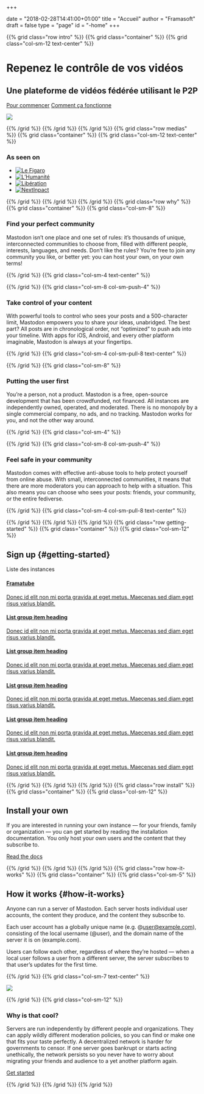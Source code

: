 +++

date = "2018-02-28T14:41:00+01:00"
title = "Accueil"
author = "Framasoft"
draft = false
type = "page"
id = "-home"
+++

{{% grid class="row intro" %}}
{{% grid class="container" %}}
{{% grid class="col-sm-12 text-center" %}}
# Repenez le contrôle de vos vidéos
## Une plateforme de vidéos fédérée utilisant le P2P

[Pour commencer](#getting-started) [Comment ça fonctionne](#how-it-works)

![](/notebook.jpg)

{{% /grid %}}
{{% /grid %}}
{{% /grid %}}
{{% grid class="row medias" %}}
{{% grid class="container" %}}
{{% grid class="col-sm-12 text-center" %}}

### As seen on

- [![Le Figaro](/le_figaro_nb.png)](#media1)
- [![L’Humanité](/l_humanite_nb.png)](#media2)
- [![Libération](/liberation_nb.png)](#media3)
- [![NextInpact](/next_inpact_nb.png)](#media4)

{{% /grid %}}
{{% /grid %}}
{{% /grid %}}
{{% grid class="row why" %}}
{{% grid class="container" %}}
{{% grid class="col-sm-8" %}}

### Find your perfect community

Mastodon isn’t one place and one set of rules: it’s thousands of unique,
interconnected communities to choose from, filled with different people,
interests, languages, and needs. Don’t like the rules?
You’re free to join any community you like, or better yet:
you can host your own, on your own terms!

{{% /grid %}}
{{% grid class="col-sm-4 text-center" %}}

<i class="fa fa-globe fa-5x" aria-hidden="true"></i>

{{% /grid %}}
{{% grid class="col-sm-8 col-sm-push-4" %}}

### Take control of your content

With powerful tools to control who sees your posts and a 500-character limit,
Mastodon empowers you to share your ideas, unabridged.
The best part? All posts are in chronological order, not “optimized”
to push ads into your timeline.
With apps for iOS, Android, and every other platform imaginable,
Mastodon is always at your fingertips.

{{% /grid %}}
{{% grid class="col-sm-4 col-sm-pull-8 text-center" %}}

<i class="fa fa-comment fa-5x" aria-hidden="true"></i>

{{% /grid %}}
{{% grid class="col-sm-8" %}}

### Putting the user first

You’re a person, not a product. Mastodon is a free, open-source development
that has been crowdfunded, not financed.
All instances are independently owned, operated, and moderated.
There is no monopoly by a single commercial company, no ads, and no tracking.
Mastodon works for you, and not the other way around.

{{% /grid %}}
{{% grid class="col-sm-4" %}}

<i class="fa fa-group fa-5x" aria-hidden="true"></i>

{{% /grid %}}
{{% grid class="col-sm-8 col-sm-push-4" %}}

### Feel safe in your community

Mastodon comes with effective anti-abuse tools to help protect yourself
from online abuse.
With small, interconnected communities, it means that there are more
moderators you can approach to help with a situation.
This also means you can choose who sees your posts: friends, your community,
or the entire fediverse.

{{% /grid %}}
{{% grid class="col-sm-4 col-sm-pull-8 text-center" %}}

<i class="fa fa-fire fa-5x" aria-hidden="true"></i>

{{% /grid %}}
{{% /grid %}}
{{% /grid %}}
{{% grid class="row getting-started" %}}
{{% grid class="container" %}}
{{% grid class="col-sm-12" %}}

## Sign up {#getting-started}

Liste des instances

<div class="list-group">
    <a href="#" class="list-group-item">
        <h4 class="list-group-item-heading">Framatube</h4>
        <p class="list-group-item-text">Donec id elit non mi porta gravida at eget metus. Maecenas sed diam eget risus varius blandit.</p>
    </a>
    <a href="#" class="list-group-item">
        <h4 class="list-group-item-heading">List group item heading</h4>
        <p class="list-group-item-text">Donec id elit non mi porta gravida at eget metus. Maecenas sed diam eget risus varius blandit.</p>
    </a>
    <a href="#" class="list-group-item">
        <h4 class="list-group-item-heading">List group item heading</h4>
        <p class="list-group-item-text">Donec id elit non mi porta gravida at eget metus. Maecenas sed diam eget risus varius blandit.</p>
    </a>
    <a href="#" class="list-group-item">
        <h4 class="list-group-item-heading">List group item heading</h4>
        <p class="list-group-item-text">Donec id elit non mi porta gravida at eget metus. Maecenas sed diam eget risus varius blandit.</p>
    </a>
    <a href="#" class="list-group-item">
        <h4 class="list-group-item-heading">List group item heading</h4>
        <p class="list-group-item-text">Donec id elit non mi porta gravida at eget metus. Maecenas sed diam eget risus varius blandit.</p>
    </a>
    <a href="#" class="list-group-item">
        <h4 class="list-group-item-heading">List group item heading</h4>
        <p class="list-group-item-text">Donec id elit non mi porta gravida at eget metus. Maecenas sed diam eget risus varius blandit.</p>
    </a>
</div>


{{% /grid %}}
{{% /grid %}}
{{% /grid %}}
{{% grid class="row install" %}}
{{% grid class="container" %}}
{{% grid class="col-sm-12" %}}

## Install your own

If you are interested in running your own instance — for your friends,
family or organization — you can get started by reading the installation
documentation.
You only host your own users and the content that they subscribe to.

[Read the docs](#wiki)

{{% /grid %}}
{{% /grid %}}
{{% /grid %}}
{{% grid class="row how-it-works" %}}
{{% grid class="container" %}}
{{% grid class="col-sm-5" %}}

## How it works {#how-it-works}

Anyone can run a server of Mastodon. Each server hosts individual user accounts,
the content they produce, and the content they subscribe to.

Each user account has a globally unique name (e.g. @user@example.com),
consisting of the local username (@user), and the domain name of
the server it is on (example.com).

Users can follow each other, regardless of where they’re hosted — when a
local user follows a user from a different server, the server subscribes
to that user’s updates for the first time.

{{% /grid %}}
{{% grid class="col-sm-7 text-center" %}}

[![](/pt-p2p.png)](../educ-pop)

{{% /grid %}}
{{% grid class="col-sm-12" %}}

### Why is that cool?

Servers are run independently by different people and organizations.
They can apply wildly different moderation policies, so you can find or
make one that fits your taste perfectly.
A decentralized network is harder for governments to censor.
If one server goes bankrupt or starts acting unethically, the network
persists so you never have to worry about migrating your friends and
audience to a yet another platform again.

[Get started](#getting-started)

{{% /grid %}}
{{% /grid %}}
{{% /grid %}}
<p>
